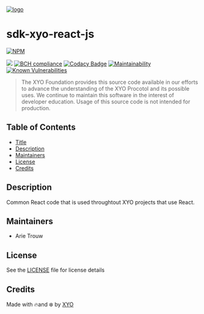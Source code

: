 [![logo][]](https://xyo.network)

# sdk-xyo-react-js

[![NPM](https://img.shields.io/npm/v/@xyo-network/sdk-xyo-react-js.svg)](https://www.npmjs.com/package/@xyo-network/sdk-xyo-react-js)

![](https://github.com/XYOracleNetwork/sdk-xyo-react-js/workflows/Build/badge.svg?branch=develop) [![BCH compliance](https://bettercodehub.com/edge/badge/XYOracleNetwork/sdk-xyo-react-js?branch=master)](https://bettercodehub.com/) [![Codacy Badge](https://app.codacy.com/project/badge/Grade/a002cfe8318b423eb879c3e2d2a863b9)](https://www.codacy.com/gh/XYOracleNetwork/sdk-xyo-react-js/dashboard?utm_source=github.com&utm_medium=referral&utm_content=XYOracleNetwork/sdk-xyo-client-js&utm_campaign=Badge_Grade) [![Maintainability](https://api.codeclimate.com/v1/badges/2763b2f223ba8822d0f6/maintainability)](https://codeclimate.com/github/XYOracleNetwork/sdk-xyo-react-js/maintainability)
[![Known Vulnerabilities](https://snyk.io/test/github/XYOracleNetwork/sdk-xyo-react-js/badge.svg?targetFile=package.json)](https://snyk.io/test/github/XYOracleNetwork/sdk-xyo-react-js?targetFile=package.json)

> The XYO Foundation provides this source code available in our efforts to advance the understanding of the XYO Procotol and its possible uses. We continue to maintain this software in the interest of developer education. Usage of this source code is not intended for production.

## Table of Contents

-   [Title](#sdk-xyo-react-js)
-   [Description](#description)
-   [Maintainers](#maintainers)
-   [License](#license)
-   [Credits](#credits)

## Description

Common React code that is used throughtout XYO projects that use React.

## Maintainers

-   Arie Trouw

## License

See the [LICENSE](LICENSE) file for license details

## Credits

Made with 🔥and ❄️ by [XYO](https://xyo.network)

[logo]: https://cdn.xy.company/img/brand/XYO_full_colored.png
